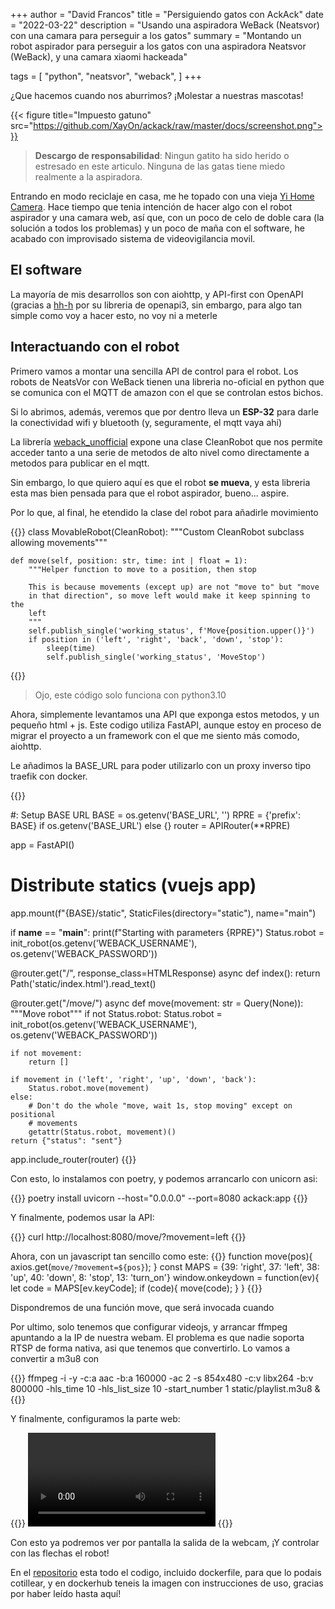 +++
author = "David Francos"
title = "Persiguiendo gatos con AckAck"
date = "2022-03-22"
description = "Usando una aspiradora WeBack (Neatsvor) con una camara para perseguir a los gatos"
summary = "Montando un robot aspirador para perseguir a los gatos con una aspiradora Neatsvor (WeBack), y una camara xiaomi hackeada"

tags = [
    "python",
    "neatsvor",
    "weback",
]
+++

¿Que hacemos cuando nos aburrimos? ¡Molestar a nuestras mascotas!

{{< figure title="Impuesto gatuno" src="https://github.com/XayOn/ackack/raw/master/docs/screenshot.png">}}

> **Descargo de responsabilidad**: Ningun gatito ha sido herido o
> estresado en este articulo. Ninguna de las gatas tiene miedo realmente
> a la aspiradora.

Entrando en modo reciclaje en casa, me he topado con una vieja [Yi Home
Camera](https://xiaomipedia.com/p/yi-home-camera/). Hace tiempo que tenia
intención de hacer algo con el robot aspirador y una camara web, así que, con
un poco de celo de doble cara (la solución a todos los problemas) y un poco de
maña con el software, he acabado con improvisado sistema de videovigilancia
movil.

## El software

La mayoría de mis desarrollos son con aiohttp, y API-first con OpenAPI (gracias
a [hh-h](https://github.com/hh-h/aiohttp-swagger3) por su libreria de openapi3,
sin embargo, para algo tan simple como voy a hacer esto, no voy ni a meterle

## Interactuando con el robot

Primero vamos a montar una sencilla API de control para el robot.
Los robots de NeatsVor con WeBack tienen
una libreria no-oficial en python que se comunica con el MQTT de amazon con el
que se controlan estos bichos.

Si lo abrimos, además, veremos que por dentro
lleva un **ESP-32** para darle la conectividad wifi y bluetooth (y,
seguramente, el mqtt vaya ahí)

La librería
[weback_unofficial](https://github.com/opravdin/weback-unofficial)
expone una clase CleanRobot que nos
permite acceder tanto a una serie de
metodos de alto nivel como directamente
a metodos para publicar en el mqtt.

Sin embargo, lo que quiero aquí es que el robot **se mueva**, y esta libreria
esta mas bien pensada para que el robot aspirador, bueno... aspire.

Por lo que, al final, he etendido la clase del robot para añadirle movimiento

{{<highlight python>}}
class MovableRobot(CleanRobot):
    """Custom CleanRobot subclass allowing movements"""

    def move(self, position: str, time: int | float = 1):
        """Helper function to move to a position, then stop

        This is because movements (except up) are not "move to" but "move
        in that direction", so move left would make it keep spinning to the
        left
        """
        self.publish_single('working_status', f'Move{position.upper()}')
        if position in ('left', 'right', 'back', 'down', 'stop'):
            sleep(time)
            self.publish_single('working_status', 'MoveStop')

{{</highlight>}}

> Ojo, este código solo funciona con python3.10

Ahora, simplemente levantamos una API que exponga estos metodos, y un pequeño html + js.
Este codigo utiliza FastAPI, aunque estoy en proceso de migrar el proyecto a un
framework con el que me siento más comodo, aiohttp.

Le añadimos la BASE_URL para poder utilizarlo con un proxy inverso tipo traefik
con docker.

{{<highlight python>}}

#: Setup BASE URL
BASE = os.getenv('BASE_URL', '')
RPRE = {'prefix': BASE} if os.getenv('BASE_URL') else {}
router = APIRouter(**RPRE)

app = FastAPI()

# Distribute statics (vuejs app)
app.mount(f"{BASE}/static", StaticFiles(directory="static"), name="main")

if __name__ == "__main__":
    print(f"Starting with parameters {RPRE}")
    Status.robot = init_robot(os.getenv('WEBACK_USERNAME'),
                              os.getenv('WEBACK_PASSWORD'))


@router.get("/", response_class=HTMLResponse)
async def index():
    return Path('static/index.html').read_text()


@router.get("/move/")
async def move(movement: str = Query(None)):
    """Move robot"""
    if not Status.robot:
        Status.robot = init_robot(os.getenv('WEBACK_USERNAME'),
                                  os.getenv('WEBACK_PASSWORD'))

    if not movement:
        return []

    if movement in ('left', 'right', 'up', 'down', 'back'):
        Status.robot.move(movement)
    else:
        # Don't do the whole "move, wait 1s, stop moving" except on positional
        # movements
        getattr(Status.robot, movement)()
    return {"status": "sent"}
app.include_router(router)
{{</highlight>}}

Con esto, lo instalamos con poetry, y podemos arrancarlo con unicorn asi:

{{<highlight bash>}}
poetry install
uvicorn --host="0.0.0.0" --port=8080 ackack:app
{{</highlight>}}

Y finalmente, podemos usar la API:

{{<highlight bash>}}
curl http://localhost:8080/move/?movement=left
{{</highlight>}}

Ahora, con un javascript tan sencillo como este:
{{<highlight javascript>}}
      function move(pos){ axios.get(`move/?movement=${pos}`); }
      const MAPS = {39: 'right', 37: 'left', 38: 'up', 40: 'down', 8: 'stop', 13: 'turn_on'}
      window.onkeydown = function(ev){ let code = MAPS[ev.keyCode]; if (code){ move(code); } }
{{</highlight>}}

Dispondremos de una función move, que será invocada cuando

Por ultimo, solo tenemos que configurar videojs, y arrancar ffmpeg apuntando a la IP de nuestra webam.
El problema es que nadie soporta RTSP de forma nativa, asi que tenemos que convertirlo. Lo vamos a convertir a m3u8 con

{{<highlight bash>}}
ffmpeg -i <URL RTSP> -y -c:a aac -b:a 160000 -ac 2 -s 854x480 -c:v libx264 -b:v 800000 -hls_time 10 -hls_list_size 10 -start_number 1 static/playlist.m3u8 &
{{</highlight>}}

Y finalmente, configuramos la parte web:

{{<highlight html>}}
      <head>
        <link href="https://unpkg.com/video.js/dist/video-js.css" rel="stylesheet">
        <script src="https://unpkg.com/video.js/dist/video.js"></script>
        <script src="https://unpkg.com/videojs-contrib-hls/dist/videojs-contrib-hls.js"></script>
        <script>
          window.addEventListener('load', function() { videojs('cam').play(); });
        </script>
      </head>
      <body>
        <video id="cam" class="video-js vjs-fluid vjs-default-skin" controls preload="auto" data-setup='{}'>
          <source src="static/playlist.m3u8" type="application/x-mpegURL">
        </video>
      </body>
{{</highlight>}}

Con esto ya podremos ver por pantalla la salida de la webcam, ¡Y controlar con
las flechas el robot!


En el [repositorio](https://github.com/XayOn/ackack) esta todo el codigo,
incluido dockerfile, para que lo podais cotillear, y en dockerhub teneis la
imagen con instrucciones de uso, gracias por haber leído hasta aquí!
